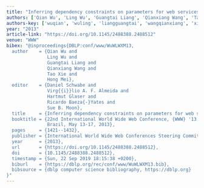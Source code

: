 ```yaml
---
title: "Inferring dependency constraints on parameters for web services"
authors: ['Qian Wu', 'Ling Wu', 'Guangtai Liang', 'Qianxiang Wang', 'Tao Xie 0001', 'Hong Mei']
authors-key: ['wuqian', 'wuling', 'liangguangtai', 'wangqianxiang', 'xietao', 'meihong']
year: "2013"
article-link: "https://doi.org/10.1145/2488388.2488512"
venue: "WWW"
bibex: "@inproceedings{DBLP:conf/www/WuWLWXM13,
  author    = {Qian Wu and
               Ling Wu and
               Guangtai Liang and
               Qianxiang Wang and
               Tao Xie and
               Hong Mei},
  editor    = {Daniel Schwabe and
               Virg{{i}}lio A. F. Almeida and
               Hartmut Glaser and
               Ricardo Baeza{-}Yates and
               Sue B. Moon},
  title     = {Inferring dependency constraints on parameters for web services},
  booktitle = {22nd International World Wide Web Conference, {WWW} '13, Rio de Janeiro,
               Brazil, May 13-17, 2013},
  pages     = {1421--1432},
  publisher = {International World Wide Web Conferences Steering Committee / {ACM}},
  year      = {2013},
  url       = {https://doi.org/10.1145/2488388.2488512},
  doi       = {10.1145/2488388.2488512},
  timestamp = {Sun, 22 Sep 2019 18:15:38 +0200},
  biburl    = {https://dblp.org/rec/conf/www/WuWLWXM13.bib},
  bibsource = {dblp computer science bibliography, https://dblp.org}
}"
---
```


